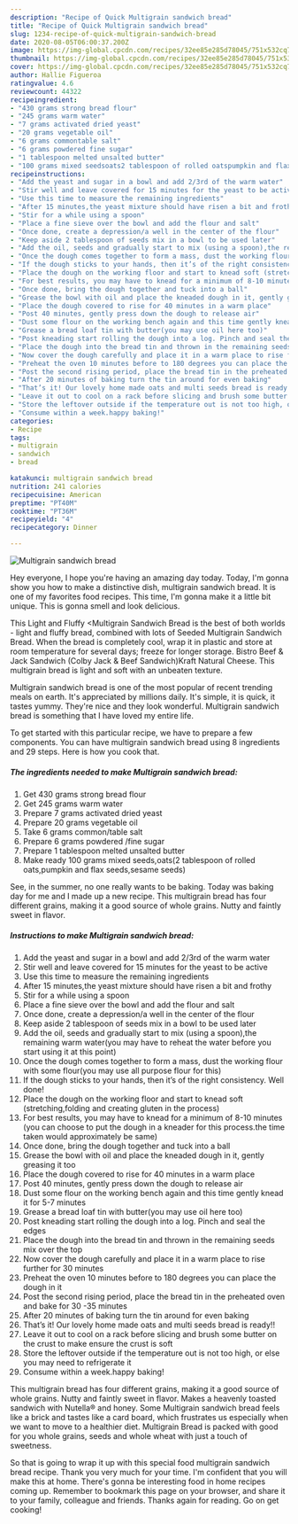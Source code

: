 ```yaml
---
description: "Recipe of Quick Multigrain sandwich bread"
title: "Recipe of Quick Multigrain sandwich bread"
slug: 1234-recipe-of-quick-multigrain-sandwich-bread
date: 2020-08-05T06:00:37.200Z
image: https://img-global.cpcdn.com/recipes/32ee85e285d78045/751x532cq70/multigrain-sandwich-bread-recipe-main-photo.jpg
thumbnail: https://img-global.cpcdn.com/recipes/32ee85e285d78045/751x532cq70/multigrain-sandwich-bread-recipe-main-photo.jpg
cover: https://img-global.cpcdn.com/recipes/32ee85e285d78045/751x532cq70/multigrain-sandwich-bread-recipe-main-photo.jpg
author: Hallie Figueroa
ratingvalue: 4.6
reviewcount: 44322
recipeingredient:
- "430 grams strong bread flour"
- "245 grams warm water"
- "7 grams activated dried yeast"
- "20 grams vegetable oil"
- "6 grams commontable salt"
- "6 grams powdered fine sugar"
- "1 tablespoon melted unsalted butter"
- "100 grams mixed seedsoats2 tablespoon of rolled oatspumpkin and flax seedssesame seeds"
recipeinstructions:
- "Add the yeast and sugar in a bowl and add 2/3rd of the warm water"
- "Stir well and leave covered for 15 minutes for the yeast to be active"
- "Use this time to measure the remaining ingredients"
- "After 15 minutes,the yeast mixture should have risen a bit and frothy"
- "Stir for a while using a spoon"
- "Place a fine sieve over the bowl and add the flour and salt"
- "Once done, create a depression/a well in the center of the flour"
- "Keep aside 2 tablespoon of seeds mix in a bowl to be used later"
- "Add the oil, seeds and gradually start to mix (using a spoon),the remaining warm water(you may have to reheat the water before you start using it at this point)"
- "Once the dough comes together to form a mass, dust the working flour with some flour(you may use all purpose flour for this)"
- "If the dough sticks to your hands, then it’s of the right consistency. Well done!"
- "Place the dough on the working floor and start to knead soft (stretching,folding and creating gluten in the process)"
- "For best results, you may have to knead for a minimum of 8-10 minutes (you can choose to put the dough in a kneader for this process.the time taken would approximately be same)"
- "Once done, bring the dough together and tuck into a ball"
- "Grease the bowl with oil and place the kneaded dough in it, gently greasing it too"
- "Place the dough covered to rise for 40 minutes in a warm place"
- "Post 40 minutes, gently press down the dough to release air"
- "Dust some flour on the working bench again and this time gently knead it for 5-7 minutes"
- "Grease a bread loaf tin with butter(you may use oil here too)"
- "Post kneading start rolling the dough into a log. Pinch and seal the edges"
- "Place the dough into the bread tin and thrown in the remaining seeds mix over the top"
- "Now cover the dough carefully and place it in a warm place to rise further for 30 minutes"
- "Preheat the oven 10 minutes before to 180 degrees you can place the dough in it"
- "Post the second rising period, place the bread tin in the preheated oven and bake for 30 -35 minutes"
- "After 20 minutes of baking turn the tin around for even baking"
- "That’s it! Our lovely home made oats and multi seeds bread is ready!!"
- "Leave it out to cool on a rack before slicing and brush some butter on the crust to make ensure the crust is soft"
- "Store the leftover outside if the temperature out is not too high, or else you may need to refrigerate it"
- "Consume within a week.happy baking!"
categories:
- Recipe
tags:
- multigrain
- sandwich
- bread

katakunci: multigrain sandwich bread 
nutrition: 241 calories
recipecuisine: American
preptime: "PT40M"
cooktime: "PT36M"
recipeyield: "4"
recipecategory: Dinner

---
```



![Multigrain sandwich bread](https://img-global.cpcdn.com/recipes/32ee85e285d78045/751x532cq70/multigrain-sandwich-bread-recipe-main-photo.jpg)

Hey everyone, I hope you're having an amazing day today. Today, I'm gonna show you how to make a distinctive dish, multigrain sandwich bread. It is one of my favorites food recipes. This time, I'm gonna make it a little bit unique. This is gonna smell and look delicious.

This Light and Fluffy &lt;Multigrain Sandwich Bread is the best of both worlds - light and fluffy bread, combined with lots of Seeded Multigrain Sandwich Bread. When the bread is completely cool, wrap it in plastic and store at room temperature for several days; freeze for longer storage. Bistro Beef &amp; Jack Sandwich (Colby Jack &amp; Beef Sandwich)Kraft Natural Cheese. This multigrain bread is light and soft with an unbeaten texture.

Multigrain sandwich bread is one of the most popular of recent trending meals on earth. It's appreciated by millions daily. It's simple, it is quick, it tastes yummy. They're nice and they look wonderful. Multigrain sandwich bread is something that I have loved my entire life.


To get started with this particular recipe, we have to prepare a few components. You can have multigrain sandwich bread using 8 ingredients and 29 steps. Here is how you cook that.

<!--inarticleads1-->

##### The ingredients needed to make Multigrain sandwich bread:

1. Get 430 grams strong bread flour
1. Get 245 grams warm water
1. Prepare 7 grams activated dried yeast
1. Prepare 20 grams vegetable oil
1. Take 6 grams common/table salt
1. Prepare 6 grams powdered /fine sugar
1. Prepare 1 tablespoon melted unsalted butter
1. Make ready 100 grams mixed seeds,oats(2 tablespoon of rolled oats,pumpkin and flax seeds,sesame seeds)


See, in the summer, no one really wants to be baking. Today was baking day for me and I made up a new recipe. This multigrain bread has four different grains, making it a good source of whole grains. Nutty and faintly sweet in flavor. 

<!--inarticleads2-->

##### Instructions to make Multigrain sandwich bread:

1. Add the yeast and sugar in a bowl and add 2/3rd of the warm water
1. Stir well and leave covered for 15 minutes for the yeast to be active
1. Use this time to measure the remaining ingredients
1. After 15 minutes,the yeast mixture should have risen a bit and frothy
1. Stir for a while using a spoon
1. Place a fine sieve over the bowl and add the flour and salt
1. Once done, create a depression/a well in the center of the flour
1. Keep aside 2 tablespoon of seeds mix in a bowl to be used later
1. Add the oil, seeds and gradually start to mix (using a spoon),the remaining warm water(you may have to reheat the water before you start using it at this point)
1. Once the dough comes together to form a mass, dust the working flour with some flour(you may use all purpose flour for this)
1. If the dough sticks to your hands, then it’s of the right consistency. Well done!
1. Place the dough on the working floor and start to knead soft (stretching,folding and creating gluten in the process)
1. For best results, you may have to knead for a minimum of 8-10 minutes (you can choose to put the dough in a kneader for this process.the time taken would approximately be same)
1. Once done, bring the dough together and tuck into a ball
1. Grease the bowl with oil and place the kneaded dough in it, gently greasing it too
1. Place the dough covered to rise for 40 minutes in a warm place
1. Post 40 minutes, gently press down the dough to release air
1. Dust some flour on the working bench again and this time gently knead it for 5-7 minutes
1. Grease a bread loaf tin with butter(you may use oil here too)
1. Post kneading start rolling the dough into a log. Pinch and seal the edges
1. Place the dough into the bread tin and thrown in the remaining seeds mix over the top
1. Now cover the dough carefully and place it in a warm place to rise further for 30 minutes
1. Preheat the oven 10 minutes before to 180 degrees you can place the dough in it
1. Post the second rising period, place the bread tin in the preheated oven and bake for 30 -35 minutes
1. After 20 minutes of baking turn the tin around for even baking
1. That’s it! Our lovely home made oats and multi seeds bread is ready!!
1. Leave it out to cool on a rack before slicing and brush some butter on the crust to make ensure the crust is soft
1. Store the leftover outside if the temperature out is not too high, or else you may need to refrigerate it
1. Consume within a week.happy baking!


This multigrain bread has four different grains, making it a good source of whole grains. Nutty and faintly sweet in flavor. Makes a heavenly toasted sandwich with Nutella® and honey. Some Multigrain sandwich bread feels like a brick and tastes like a card board, which frustrates us especially when we want to move to a healthier diet. Multigrain Bread is packed with good for you whole grains, seeds and whole wheat with just a touch of sweetness. 

So that is going to wrap it up with this special food multigrain sandwich bread recipe. Thank you very much for your time. I'm confident that you will make this at home. There's gonna be interesting food in home recipes coming up. Remember to bookmark this page on your browser, and share it to your family, colleague and friends. Thanks again for reading. Go on get cooking!
